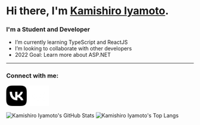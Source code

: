# Hi there, I'm [Kamishiro Iyamoto][vk].

### I'm a Student and Developer

- I’m currently learning TypeScript and ReactJS
- I’m looking to collaborate with other developers
- 2022 Goal: Learn more about ASP.NET

---

### Connect with me:

[![vk](./img/VKdark.png)][vk]
[![vk](./img/VKlight.png)][vk]
&nbsp;&nbsp;

<img alt="Kamishiro Iyamoto's GitHub Stats" src="https://github-readme-stats.vercel.app/api?username=KamishiroIyamoto&title_color=ffffff&icon_color=ffffff&bg_color=0d1117&text_color=ffffff&border_color=ffffff" />

<img alt="Kamishiro Iyamoto's Top Langs" src="https://github-readme-stats.vercel.app/api/top-langs?username=KamishiroIyamoto&layout=compact&title_color=ffffff&icon_color=ffffff&bg_color=0d1117&text_color=ffffff&border_color=ffffff" />

[vk]: https://vk.com/kamishiro_iyamoto